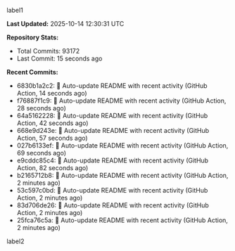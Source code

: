 
label1 
<!-- ACTIVITY_START -->
**Last Updated:** 2025-10-14 12:30:31 UTC

**Repository Stats:**
- Total Commits: 93172
- Last Commit: 15 seconds ago

**Recent Commits:**
- 6830b1a2c2: 🤖 Auto-update README with recent activity (GitHub Action, 14 seconds ago)
- f76887f1c9: 🤖 Auto-update README with recent activity (GitHub Action, 28 seconds ago)
- 64a5162228: 🤖 Auto-update README with recent activity (GitHub Action, 42 seconds ago)
- 668e9d243e: 🤖 Auto-update README with recent activity (GitHub Action, 57 seconds ago)
- 027b6133ef: 🤖 Auto-update README with recent activity (GitHub Action, 69 seconds ago)
- e9cddc85c4: 🤖 Auto-update README with recent activity (GitHub Action, 82 seconds ago)
- b2165712b8: 🤖 Auto-update README with recent activity (GitHub Action, 2 minutes ago)
- 53c597c0bd: 🤖 Auto-update README with recent activity (GitHub Action, 2 minutes ago)
- 83d706de26: 🤖 Auto-update README with recent activity (GitHub Action, 2 minutes ago)
- 25fca76c5a: 🤖 Auto-update README with recent activity (GitHub Action, 2 minutes ago)
<!-- ACTIVITY_END -->

label2
